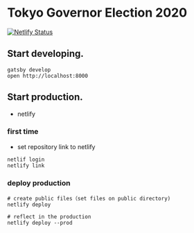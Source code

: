 # Tokyo Governor Election 2020

[![Netlify Status](https://api.netlify.com/api/v1/badges/dd8c299b-4473-4eb1-b8ef-62e874e55e10/deploy-status)](https://app.netlify.com/sites/suspicious-bell-a9c79e/deploys)

## **Start developing.**

```shell
gatsby develop
open http://localhost:8000
```

## **Start production.**

* netlify

### first time

* set repository link to netlify

```shell
netlif login
netlify link
```

### deploy production

```shell
# create public files（set files on public directory)
netlify deploy

# reflect in the production
netlify deploy --prod
```
